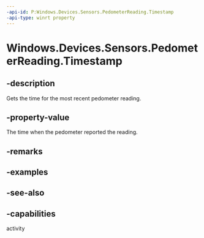 ----api-id: P:Windows.Devices.Sensors.PedometerReading.Timestamp
-api-type: winrt property
---<!-- Property syntaxpublic Windows.Foundation.DateTime Timestamp { get; }--># Windows.Devices.Sensors.PedometerReading.Timestamp## -descriptionGets the time for the most recent pedometer reading.## -property-valueThe time when the pedometer reported the reading.## -remarks## -examples## -see-also## -capabilitiesactivity